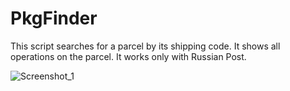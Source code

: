 # PkgFinder
This script searches for a parcel by its shipping code. It shows all operations on the parcel. It works only with Russian Post.

![Screenshot_1](https://user-images.githubusercontent.com/86723750/123962832-8a28b480-d9ba-11eb-8800-a68c54a5e518.png)
